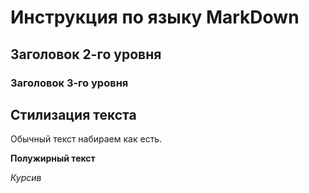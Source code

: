 # Инструкция по языку MarkDown

## Заголовок 2-го уровня
### Заголовок 3-го уровня

## Стилизация текста

Обычный текст набираем как есть.

**Полужирный текст**

*Курсив*

